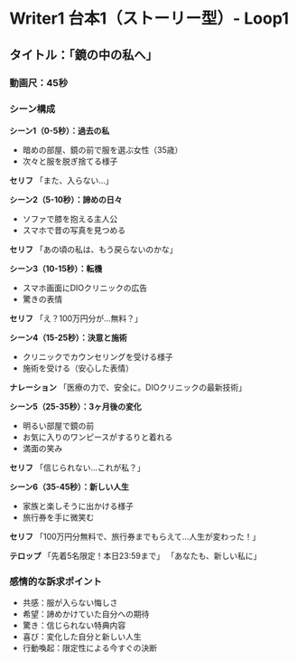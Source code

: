 # Writer1 台本1（ストーリー型）- Loop1
## タイトル：「鏡の中の私へ」

### 動画尺：45秒

### シーン構成

**シーン1（0-5秒）：過去の私**
- 暗めの部屋、鏡の前で服を選ぶ女性（35歳）
- 次々と服を脱ぎ捨てる様子

**セリフ**
「また、入らない...」

**シーン2（5-10秒）：諦めの日々**
- ソファで膝を抱える主人公
- スマホで昔の写真を見つめる

**セリフ**
「あの頃の私は、もう戻らないのかな」

**シーン3（10-15秒）：転機**
- スマホ画面にDIOクリニックの広告
- 驚きの表情

**セリフ**
「え？100万円分が...無料？」

**シーン4（15-25秒）：決意と施術**
- クリニックでカウンセリングを受ける様子
- 施術を受ける（安心した表情）

**ナレーション**
「医療の力で、安全に。DIOクリニックの最新技術」

**シーン5（25-35秒）：3ヶ月後の変化**
- 明るい部屋で鏡の前
- お気に入りのワンピースがするりと着れる
- 満面の笑み

**セリフ**
「信じられない...これが私？」

**シーン6（35-45秒）：新しい人生**
- 家族と楽しそうに出かける様子
- 旅行券を手に微笑む

**セリフ**
「100万円分無料で、旅行券までもらえて...人生が変わった！」

**テロップ**
「先着5名限定！本日23:59まで」
「あなたも、新しい私に」

### 感情的な訴求ポイント
- 共感：服が入らない悔しさ
- 希望：諦めかけていた自分への期待
- 驚き：信じられない特典内容
- 喜び：変化した自分と新しい人生
- 行動喚起：限定性による今すぐの決断